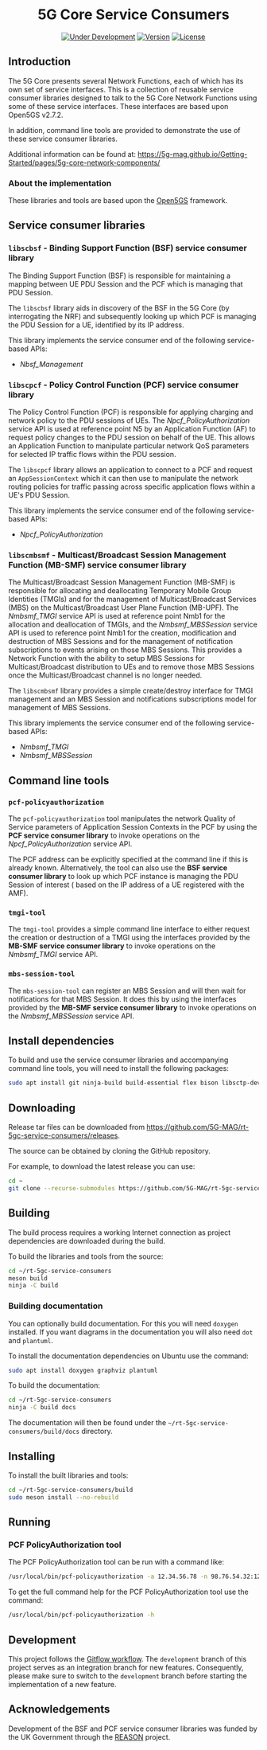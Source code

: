 <h1 align="center">5G Core Service Consumers</h1>
<p align="center">
  <a href="#"><img src="https://img.shields.io/badge/Status-Under_Development-yellow" alt="Under Development"></a>
  <a href="https://github.com/5G-MAG/rt-5gc-service-consumers/releases/latest"><img src="https://img.shields.io/github/v/release/5G-MAG/rt-5gc-service-consumers?label=Version" alt="Version"></a>
  <a href="https://drive.google.com/file/d/1cinCiA778IErENZ3JN52VFW-1ffHpx7Z/view"><img src="https://img.shields.io/badge/License-5G--MAG%20Public%20License%20(v1.0)-blue" alt="License"></a>
</p>

## Introduction

The 5G Core presents several Network Functions, each of which has its own set of service interfaces. This is a
collection of
reusable service consumer libraries designed to talk to the 5G Core Network Functions using some of these service
interfaces.
These interfaces are based upon Open5GS v2.7.2.

In addition, command line tools are provided to demonstrate the use of these service consumer libraries.

Additional information can be found at: https://5g-mag.github.io/Getting-Started/pages/5g-core-network-components/

### About the implementation

These libraries and tools are based upon the [Open5GS](https://open5gs.org/) framework.

## Service consumer libraries

### `libscbsf` - Binding Support Function (BSF) service consumer library

The Binding Support Function (BSF) is responsible for maintaining a mapping between UE PDU Session and the PCF which is
managing that PDU Session.

The `libscbsf` library aids in discovery of the BSF in the 5G Core (by interrogating the NRF) and subsequently looking
up which PCF is managing the PDU Session for a UE, identified by its IP address.

This library implements the service consumer end of the following service-based APIs:

- *Nbsf_Management*

### `libscpcf` - Policy Control Function (PCF) service consumer library

The Policy Control Function (PCF) is responsible for applying charging and network policy to the PDU sessions of UEs.
The *Npcf_PolicyAuthorization* service API is used at reference point N5 by an Application Function (AF) to request
policy changes to the PDU session on behalf of the UE. This allows an Application Function to manipulate particular
network QoS parameters for selected IP traffic flows within the PDU session.

The `libscpcf` library allows an application to connect to a PCF and request an `AppSessionContext` which it can then
use to manipulate the network routing policies for traffic passing across specific application flows within a UE's PDU
Session.

This library implements the service consumer end of the following service-based APIs:

- *Npcf_PolicyAuthorization*

### `libscmbsmf` - Multicast/Broadcast Session Management Function (MB-SMF) service consumer library

The Multicast/Broadcast Session Management Function (MB-SMF) is responsible for allocating and deallocating Temporary
Mobile Group Identities (TMGIs) and for the management of Multicast/Broadcast Services (MBS) on the Multicast/Broadcast
User Plane Function (MB-UPF). The *Nmbsmf_TMGI* service API is used at reference point Nmb1 for the allocation and
deallocation of TMGIs, and the *Nmbsmf_MBSSession* service API is used to reference point Nmb1 for the creation,
modification and destruction of MBS Sessions and for the management of notification subscriptions to events arising on
those MBS Sessions. This provides a Network Function with the ability to setup MBS Sessions for Multicast/Broadcast
distribution to UEs and to remove those MBS Sessions once the Multicast/Broadcast channel is no longer needed.

The `libscmbsmf` library provides a simple create/destroy interface for TMGI management and an MBS Session and
notifications subscriptions model for management of MBS Sessions.

This library implements the service consumer end of the following service-based APIs:

- *Nmbsmf_TMGI*
- *Nmbsmf_MBSSession*

## Command line tools

### `pcf-policyauthorization`

The `pcf-policyauthorization` tool manipulates the network Quality of Service parameters of Application Session Contexts
in the PCF by using the **PCF service consumer library** to invoke operations on the *Npcf_PolicyAuthorization* service
API.

The PCF address can be explicitly specified at the command line if this is already known. Alternatively, the tool can
also use the **BSF service consumer library** to look up which PCF instance is managing the PDU Session of interest (
based on the IP address of a UE registered with the AMF).

### `tmgi-tool`

The `tmgi-tool` provides a simple command line interface to either request the creation or destruction of a TMGI using
the interfaces provided by the **MB-SMF service consumer library** to invoke operations on the *Nmbsmf_TMGI* service
API.

### `mbs-session-tool`

The `mbs-session-tool` can register an MBS Session and will then wait for notifications for that MBS Session. It does
this by using the interfaces provided by the **MB-SMF service consumer library** to invoke operations on the
*Nmbsmf_MBSSession* service API.

## Install dependencies

To build and use the service consumer libraries and accompanying command line tools, you will need to install the
following packages:

```bash
sudo apt install git ninja-build build-essential flex bison libsctp-dev libgnutls28-dev libgcrypt-dev libssl-dev libidn11-dev libmongoc-dev libbson-dev libyaml-dev libnghttp2-dev libmicrohttpd-dev libcurl4-gnutls-dev libnghttp2-dev libtins-dev libtalloc-dev meson cmake
```

## Downloading

Release tar files can be downloaded from <https://github.com/5G-MAG/rt-5gc-service-consumers/releases>.

The source can be obtained by cloning the GitHub repository.

For example, to download the latest release you can use:

```bash
cd ~
git clone --recurse-submodules https://github.com/5G-MAG/rt-5gc-service-consumers.git
```

## Building

The build process requires a working Internet connection as project dependencies are downloaded during the build.

To build the libraries and tools from the source:

```bash
cd ~/rt-5gc-service-consumers
meson build
ninja -C build
```

### Building documentation

You can optionally build documentation. For this you will need `doxygen` installed. If you want diagrams in the
documentation you
will also need `dot` and `plantuml`.

To install the documentation dependencies on Ubuntu use the command:

```bash
sudo apt install doxygen graphviz plantuml
```

To build the documentation:

```bash
cd ~/rt-5gc-service-consumers
ninja -C build docs
```

The documentation will then be found under the `~/rt-5gc-service-consumers/build/docs` directory.

## Installing

To install the built libraries and tools:

```bash
cd ~/rt-5gc-service-consumers/build
sudo meson install --no-rebuild
```

## Running

### PCF PolicyAuthorization tool

The PCF PolicyAuthorization tool can be run with a command like:

```bash
/usr/local/bin/pcf-policyauthorization -a 12.34.56.78 -n 98.76.54.32:1234
```

To get the full command help for the PCF PolicyAuthorization tool use the command:

```bash
/usr/local/bin/pcf-policyauthorization -h
```

## Development

This project follows
the [Gitflow workflow](https://www.atlassian.com/git/tutorials/comparing-workflows/gitflow-workflow). The
`development` branch of this project serves as an integration branch for new features. Consequently, please make sure to
switch to the `development` branch before starting the implementation of a new feature.

## Acknowledgements

Development of the BSF and PCF service consumer libraries was funded by the UK Government through
the [REASON](https://reason-open-networks.ac.uk/) project.

